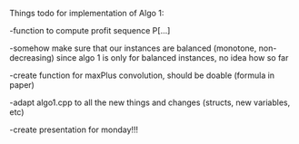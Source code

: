 Things todo for implementation of Algo 1:

-function to compute profit sequence P[...]

-somehow make sure that our instances are balanced (monotone, non-decreasing) 
 since algo 1 is only for balanced instances, no idea how so far

-create function for maxPlus convolution, should be doable (formula in paper)

-adapt algo1.cpp to all the new things and changes (structs, new variables, etc)

-create presentation for monday!!!